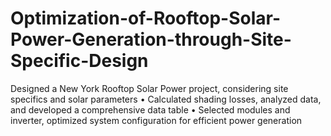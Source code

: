 # Optimization-of-Rooftop-Solar-Power-Generation-through-Site-Specific-Design
Designed a New York Rooftop Solar Power project, considering site specifics and solar parameters • Calculated shading losses, analyzed data, and developed a comprehensive data table • Selected modules and inverter, optimized system configuration for efficient power generation 

